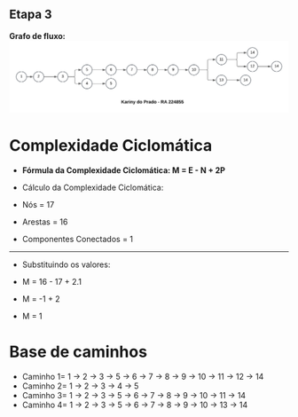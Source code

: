 ##  Etapa 3

**Grafo de fluxo:**
![Etapa 3/GrafodeFluxo.png](https://github.com/karinyprado/TestesCaixaBranca/blob/6d91725e6ee4e26489e6bd82a897a72ca5bd3717/Etapa%203/GrafodeFluxo.png)

# Complexidade Ciclomática

- **Fórmula da Complexidade Ciclomática: M = E - N + 2P**

- Cálculo da Complexidade Ciclomática:
- Nós = 17
- Arestas = 16
- Componentes Conectados = 1

-  ---

- Substituindo os valores:

- M = 16 - 17 + 2.1
- M = -1 + 2
- M = 1

# Base de caminhos

- Caminho 1= 1 → 2 → 3 → 5 → 6 → 7 → 8 → 9 → 10 → 11 → 12 → 14
- Caminho 2= 1 → 2 → 3 → 4 → 5
- Caminho 3= 1 → 2 → 3 → 5 → 6 → 7 → 8 → 9 → 10 → 11 → 14
- Caminho 4= 1 → 2 → 3 → 5 → 6 → 7 → 8 → 9 → 10 → 13 → 14
